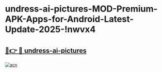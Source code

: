 # undress-ai-pictures-MOD-Premium-APK-Apps-for-Android-Latest-Update-2025-!nwvx4

# <h2><a href="https://y0wj7f.esa.edu.pl?title=undress-ai-pictures&ref=nwvx4">🔗👉 🔴 undress-ai-pictures</a></h2>

[![acn](https://github.com/user-attachments/assets/0f9c940e-d8b0-45ae-aac7-cd30a18b3e1c)](https://y0wj7f.esa.edu.pl?title=undress-ai-pictures&ref=nwvx4)

